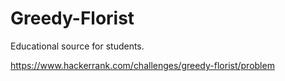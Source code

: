 # Greedy-Florist
Educational source for students.

https://www.hackerrank.com/challenges/greedy-florist/problem
